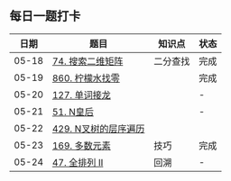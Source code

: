 ## 每日一题打卡
| 日期  | 题目                                                         | 知识点   | 状态 |
| ----- | ------------------------------------------------------------ | -------- | ---- |
| 05-18 | [74. 搜索二维矩阵](https://leetcode-cn.com/problems/search-a-2d-matrix/) | 二分查找 | 完成 |
| 05-19 | [860. 柠檬水找零](https://leetcode-cn.com/problems/lemonade-change/) |          | 完成 |
| 05-20 | [127. 单词接龙](https://leetcode-cn.com/problems/word-ladder/) |          | -    |
| 05-21 | [51. N皇后](https://leetcode-cn.com/problems/n-queens/)      |          | -    |
| 05-22 | [429. N叉树的层序遍历](https://leetcode-cn.com/problems/n-ary-tree-level-order-traversal/) |          |      |
| 05-23 | [169. 多数元素](https://leetcode-cn.com/problems/majority-element/) | 技巧     | 完成 |
| 05-24 | [47. 全排列 II](https://leetcode-cn.com/problems/permutations-ii/) | 回溯     | -    |

